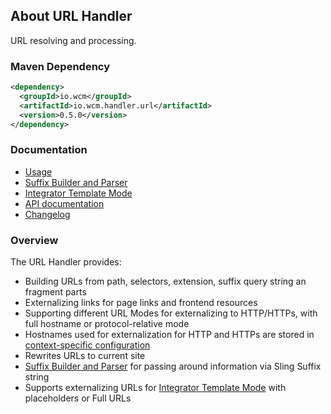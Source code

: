 ## About URL Handler

URL resolving and processing.


### Maven Dependency

```xml
<dependency>
  <groupId>io.wcm</groupId>
  <artifactId>io.wcm.handler.url</artifactId>
  <version>0.5.0</version>
</dependency>
```

### Documentation

* [Usage][usage]
* [Suffix Builder and Parser][suffix-builder-parser]
* [Integrator Template Mode][integrator]
* [API documentation][apidocs]
* [Changelog][changelog]


### Overview

The URL Handler provides:

* Building URLs from path, selectors, extension, suffix query string an fragment parts
* Externalizing links for page links and frontend resources
* Supporting different URL Modes for externalizing to HTTP/HTTPs, with full hostname or protocol-relative mode
* Hostnames used for externalization for HTTP and HTTPs are stored in [context-specific configuration][config]
* Rewrites URLs to current site
* [Suffix Builder and Parser][suffix-builder-parser] for passing around information via Sling Suffix string
* Supports externalizing URLs for [Integrator Template Mode][integrator] with placeholders or Full URLs


[usage]: usage.html
[suffix-builder-parser]: suffix-builder-parser.html
[integrator]: integrator.html
[apidocs]: apidocs/
[changelog]: changes-report.html
[config]: ../../config/
